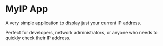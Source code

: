 # MyIP App

A very simple application to display just your current IP address.

Perfect for developers, network administrators, or anyone who needs to quickly check their IP address.